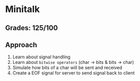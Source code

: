 # Minitalk

## Grades: 125/100

## Approach
1. Learn about signal handling
2. Learn about `bitwise operators` (char -> bits & bits -> char)
3. Simulate how bits of a char will be sent and received
4. Create a EOF signal for server to send signal back to client
